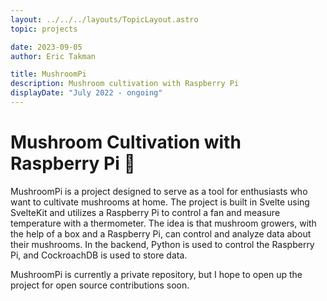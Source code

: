 ```yaml
---
layout: ../../../layouts/TopicLayout.astro
topic: projects

date: 2023-09-05
author: Eric Takman

title: MushroomPi
description: Mushroom cultivation with Raspberry Pi
displayDate: "July 2022 - ongoing"
---
```


# Mushroom Cultivation with Raspberry Pi 🍄

MushroomPi is a project designed to serve as a tool for enthusiasts who want to cultivate mushrooms at home. The project is built in Svelte using SvelteKit and utilizes a Raspberry Pi to control a fan and measure temperature with a thermometer. The idea is that mushroom growers, with the help of a box and a Raspberry Pi, can control and analyze data about their mushrooms. In the backend, Python is used to control the Raspberry Pi, and CockroachDB is used to store data.

MushroomPi is currently a private repository, but I hope to open up the project for open source contributions soon.
